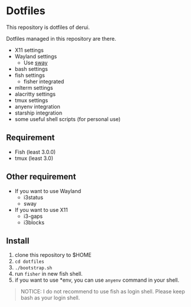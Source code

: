 # Dotfiles #
This repository is dotfiles of derui.

Dotfiles managed in this repository are there.

- X11 settings
- Wayland settings
  - Use [sway](https://github.com/swaywm/sway)
- bash settings
- fish settings
  - fisher integrated
- mlterm settings
- alacritty settings
- tmux settings
- anyenv integration
- starship integration
- some useful shell scripts (for personal use)

## Requirement ##
- Fish (least 3.0.0)
- tmux (least 3.0)

## Other requirement ##
- If you want to use Wayland
  - i3status
  - sway
- If you want to use X11
  - i3-gaps
  - i3blocks

## Install ##

1. clone this repository to $HOME
2. ``cd dotfiles``
3. ``./bootstrap.sh``
4. run ``fisher`` in new fish shell.
5. if you want to use *env, you can use `anyenv` command in your shell.

> NOTICE: I do not recommend to use fish as login shell. Please keep bash as your login shell.
